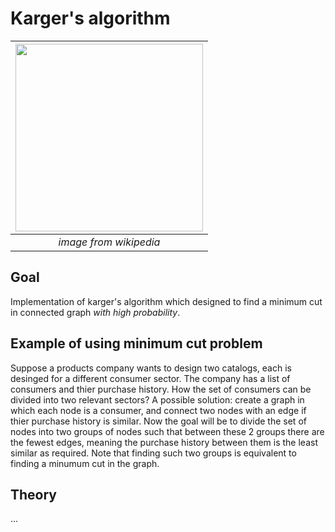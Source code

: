 # Karger's algorithm

|<img src="../master/images/mincut_wiki.png" width="300">|
|:--:| 
| *image from wikipedia* |

## Goal </br>
Implementation of karger's algorithm which designed to find a minimum cut in connected graph *with high probability*.

## Example of using minimum cut problem
Suppose a products company wants to design two catalogs, each is desinged for a different consumer sector. The company has a list of consumers and thier purchase history. How the set of consumers can be divided into two relevant sectors? A possible solution: create a graph in which each node is a consumer, and connect two nodes with an edge if thier purchase history is similar. Now the goal will be to divide the set of nodes into two groups of nodes such that between these 2 groups there are the fewest edges, meaning the purchase history between them is the least similar as required. Note that finding such two groups is equivalent to finding a minumum cut in the graph.

## Theory
...
